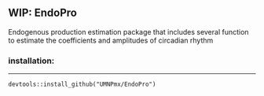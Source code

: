



## WIP: EndoPro

Endogenous production estimation package that includes several function to estimate the coefficients and amplitudes of circadian rhythm


### installation:
--- 

```{r}
devtools::install_github("UMNPmx/EndoPro")
```
